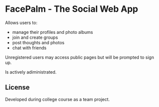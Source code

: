 # FacePalm - The Social Web App

Allows users to:
* manage their profiles and photo albums
* join and create groups
* post thoughts and photos
* chat with friends

Unregistered users may access public pages but will be prompted to sign up.

Is actively adiministrated.
## License
Developed during college course as a team project.
